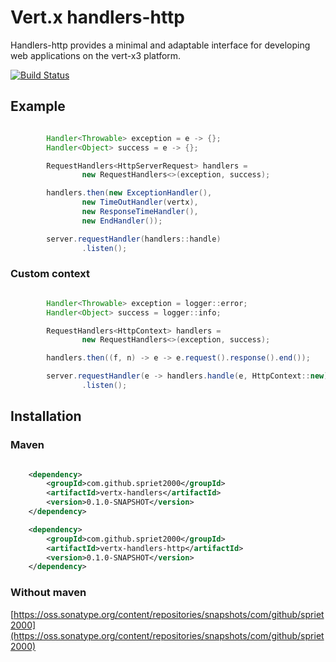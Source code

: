 # Vert.x handlers-http

Handlers-http provides a minimal and adaptable interface for developing web applications on the vert-x3 platform.

[![Build Status](https://travis-ci.org/spriet2000/vertx-handlers-http.svg?branch=master)](https://travis-ci.org/spriet2000/vertx-handlers-http)

## Example

```java 

        Handler<Throwable> exception = e -> {};
        Handler<Object> success = e -> {};

        RequestHandlers<HttpServerRequest> handlers =
                new RequestHandlers<>(exception, success);

        handlers.then(new ExceptionHandler(),
                new TimeOutHandler(vertx),
                new ResponseTimeHandler(),
                new EndHandler());

        server.requestHandler(handlers::handle)
                .listen();

```
### Custom context

```java 

        Handler<Throwable> exception = logger::error;
        Handler<Object> success = logger::info;

        RequestHandlers<HttpContext> handlers =
                new RequestHandlers<>(exception, success);

        handlers.then((f, n) -> e -> e.request().response().end());

        server.requestHandler(e -> handlers.handle(e, HttpContext::new))
                .listen();

```

## Installation

### Maven

```xml

    <dependency>
        <groupId>com.github.spriet2000</groupId>
        <artifactId>vertx-handlers</artifactId>
        <version>0.1.0-SNAPSHOT</version>
    </dependency>

    <dependency>
        <groupId>com.github.spriet2000</groupId>
        <artifactId>vertx-handlers-http</artifactId>
        <version>0.1.0-SNAPSHOT</version>
    </dependency>

```

### Without maven

[https://oss.sonatype.org/content/repositories/snapshots/com/github/spriet2000](https://oss.sonatype.org/content/repositories/snapshots/com/github/spriet2000)
